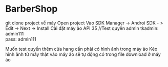 # BarberShop
git clone project về máy
Open project
Vào SDK Manager -> Androi SDK - > Edit -> Next -> Install
Cài đặt máy ảo API 35
//Test quyền admin
tkadmin: admin111	
pass: admin111

Muốn test quyền thêm cửa hang cần phải có hình ảnh trong máy ảo
Kéo hình ảnh từ máy thật vào máy ảo sẽ tự động có trong file download ở máy ảo

